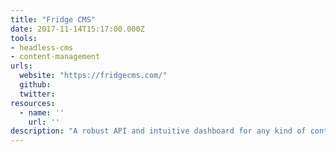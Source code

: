 ```yaml
---
title: "Fridge CMS"
date: 2017-11-14T15:17:00.000Z
tools:
- headless-cms
- content-management
urls:
  website: "https://fridgecms.com/"
  github:
  twitter:
resources:
  - name: ''
    url: ''
description: "A robust API and intuitive dashboard for any kind of content."
---
```

